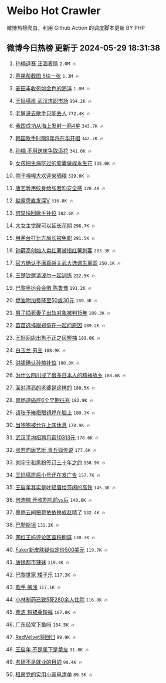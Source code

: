 # Weibo Hot Crawler 



微博热榜爬虫，利用 Github Action 的调度脚本更新 BY PHP 


## 微博今日热榜 更新于 2024-05-29 18:31:38 
1. [孙楠退赛 汪涵表情](https://s.weibo.com/weibo?q=%E5%AD%99%E6%A5%A0%E9%80%80%E8%B5%9B%20%E6%B1%AA%E6%B6%B5%E8%A1%A8%E6%83%85&t=31&band_rank=1&Refer=top) `2.0M 🔥` 

1. [苹果帮截图 5块一张](https://s.weibo.com/weibo?q=%E8%8B%B9%E6%9E%9C%E5%B8%AE%E6%88%AA%E5%9B%BE%205%E5%9D%97%E4%B8%80%E5%BC%A0&t=31&band_rank=2&Refer=top) `1.3M 🔥` 

1. [麦田丰收宛如金色的海洋](https://s.weibo.com/weibo?q=%23%E9%BA%A6%E7%94%B0%E4%B8%B0%E6%94%B6%E5%AE%9B%E5%A6%82%E9%87%91%E8%89%B2%E7%9A%84%E6%B5%B7%E6%B4%8B%23&t=31&band_rank=3&Refer=top) `1.0M 🔥` 

1. [王妈塌房 武汉求职市场](https://s.weibo.com/weibo?q=%E7%8E%8B%E5%A6%88%E5%A1%8C%E6%88%BF%20%E6%AD%A6%E6%B1%89%E6%B1%82%E8%81%8C%E5%B8%82%E5%9C%BA&t=31&band_rank=4&Refer=top) `994.2K 🔥` 

1. [老舅说去歌手只能丢人](https://s.weibo.com/weibo?q=%23%E8%80%81%E8%88%85%E8%AF%B4%E5%8E%BB%E6%AD%8C%E6%89%8B%E5%8F%AA%E8%83%BD%E4%B8%A2%E4%BA%BA%23&t=31&band_rank=5&Refer=top) `772.4K 🔥` 

1. [我国成功从海上发射一箭4星](https://s.weibo.com/weibo?q=%23%E6%88%91%E5%9B%BD%E6%88%90%E5%8A%9F%E4%BB%8E%E6%B5%B7%E4%B8%8A%E5%8F%91%E5%B0%84%E4%B8%80%E7%AE%AD4%E6%98%9F%23&t=31&band_rank=6&Refer=top) `343.7K 🔥` 

1. [韩国歌手时隔9年将在华开唱](https://s.weibo.com/weibo?q=%23%E9%9F%A9%E5%9B%BD%E6%AD%8C%E6%89%8B%E6%97%B6%E9%9A%949%E5%B9%B4%E5%B0%86%E5%9C%A8%E5%8D%8E%E5%BC%80%E5%94%B1%23&t=31&band_rank=7&Refer=top) `342.7K 🔥` 

1. [孙楠 不用送炭争取添花](https://s.weibo.com/weibo?q=%E5%AD%99%E6%A5%A0%20%E4%B8%8D%E7%94%A8%E9%80%81%E7%82%AD%E4%BA%89%E5%8F%96%E6%B7%BB%E8%8A%B1&t=31&band_rank=8&Refer=top) `341.0K 🔥` 

1. [女孩把生病吃过的胶囊做成永生花](https://s.weibo.com/weibo?q=%23%E5%A5%B3%E5%AD%A9%E6%8A%8A%E7%94%9F%E7%97%85%E5%90%83%E8%BF%87%E7%9A%84%E8%83%B6%E5%9B%8A%E5%81%9A%E6%88%90%E6%B0%B8%E7%94%9F%E8%8A%B1%23&t=31&band_rank=9&Refer=top) `335.0K 🔥` 

1. [院子嘎嘎大欢迎来晒粮](https://s.weibo.com/weibo?q=%23%E9%99%A2%E5%AD%90%E5%98%8E%E5%98%8E%E5%A4%A7%E6%AC%A2%E8%BF%8E%E6%9D%A5%E6%99%92%E7%B2%AE%23&t=31&band_rank=10&Refer=top) `329.0K 🔥` 

1. [唐艺昕用纹身给张若昀安全感](https://s.weibo.com/weibo?q=%23%E5%94%90%E8%89%BA%E6%98%95%E7%94%A8%E7%BA%B9%E8%BA%AB%E7%BB%99%E5%BC%A0%E8%8B%A5%E6%98%80%E5%AE%89%E5%85%A8%E6%84%9F%23&t=31&band_rank=11&Refer=top) `320.4K 🔥` 

1. [赵露思直发深V](https://s.weibo.com/weibo?q=%23%E8%B5%B5%E9%9C%B2%E6%80%9D%E7%9B%B4%E5%8F%91%E6%B7%B1V%23&t=31&band_rank=12&Refer=top) `316.0K 🔥` 

1. [何炅快回歌手补位](https://s.weibo.com/weibo?q=%23%E4%BD%95%E7%82%85%E5%BF%AB%E5%9B%9E%E6%AD%8C%E6%89%8B%E8%A1%A5%E4%BD%8D%23&t=31&band_rank=13&Refer=top) `302.6K 🔥` 

1. [大女主觉醒可以延长花期](https://s.weibo.com/weibo?q=%23%E5%A4%A7%E5%A5%B3%E4%B8%BB%E8%A7%89%E9%86%92%E5%8F%AF%E4%BB%A5%E5%BB%B6%E9%95%BF%E8%8A%B1%E6%9C%9F%23&t=31&band_rank=14&Refer=top) `296.7K 🔥` 

1. [用茅台打比方局长被免职](https://s.weibo.com/weibo?q=%23%E7%94%A8%E8%8C%85%E5%8F%B0%E6%89%93%E6%AF%94%E6%96%B9%E5%B1%80%E9%95%BF%E8%A2%AB%E5%85%8D%E8%81%8C%23&t=31&band_rank=15&Refer=top) `291.5K 🔥` 

1. [钟薛高创始人卖红薯被指红薯刺客](https://s.weibo.com/weibo?q=%23%E9%92%9F%E8%96%9B%E9%AB%98%E5%88%9B%E5%A7%8B%E4%BA%BA%E5%8D%96%E7%BA%A2%E8%96%AF%E8%A2%AB%E6%8C%87%E7%BA%A2%E8%96%AF%E5%88%BA%E5%AE%A2%23&t=31&band_rank=16&Refer=top) `283.3K 🔥` 

1. [官方确认不满嘉峪关武大选调生离职](https://s.weibo.com/weibo?q=%23%E5%AE%98%E6%96%B9%E7%A1%AE%E8%AE%A4%E4%B8%8D%E6%BB%A1%E5%98%89%E5%B3%AA%E5%85%B3%E6%AD%A6%E5%A4%A7%E9%80%89%E8%B0%83%E7%94%9F%E7%A6%BB%E8%81%8C%23&t=31&band_rank=17&Refer=top) `250.1K 🔥` 

1. [王楚钦邀请波尔一起训练](https://s.weibo.com/weibo?q=%23%E7%8E%8B%E6%A5%9A%E9%92%A6%E9%82%80%E8%AF%B7%E6%B3%A2%E5%B0%94%E4%B8%80%E8%B5%B7%E8%AE%AD%E7%BB%83%23&t=31&band_rank=18&Refer=top) `222.5K 🔥` 

1. [巴黎奥运会会徽 陈鲁豫](https://s.weibo.com/weibo?q=%E5%B7%B4%E9%BB%8E%E5%A5%A5%E8%BF%90%E4%BC%9A%E4%BC%9A%E5%BE%BD%20%E9%99%88%E9%B2%81%E8%B1%AB&t=31&band_rank=19&Refer=top) `191.2K 🔥` 

1. [燃油附加费降至50或30元](https://s.weibo.com/weibo?q=%23%E7%87%83%E6%B2%B9%E9%99%84%E5%8A%A0%E8%B4%B9%E9%99%8D%E8%87%B350%E6%88%9630%E5%85%83%23&t=31&band_rank=20&Refer=top) `189.3K 🔥` 

1. [男子捅死妻子出轨对象被判15年](https://s.weibo.com/weibo?q=%23%E7%94%B7%E5%AD%90%E6%8D%85%E6%AD%BB%E5%A6%BB%E5%AD%90%E5%87%BA%E8%BD%A8%E5%AF%B9%E8%B1%A1%E8%A2%AB%E5%88%A415%E5%B9%B4%23&t=31&band_rank=21&Refer=top) `189.3K 🔥` 

1. [苗苗选择跟郑恺在一起的原因](https://s.weibo.com/weibo?q=%23%E8%8B%97%E8%8B%97%E9%80%89%E6%8B%A9%E8%B7%9F%E9%83%91%E6%81%BA%E5%9C%A8%E4%B8%80%E8%B5%B7%E7%9A%84%E5%8E%9F%E5%9B%A0%23&t=31&band_rank=22&Refer=top) `189.2K 🔥` 

1. [王妈网店出售不正之风短袖](https://s.weibo.com/weibo?q=%23%E7%8E%8B%E5%A6%88%E7%BD%91%E5%BA%97%E5%87%BA%E5%94%AE%E4%B8%8D%E6%AD%A3%E4%B9%8B%E9%A3%8E%E7%9F%AD%E8%A2%96%23&t=31&band_rank=23&Refer=top) `189.0K 🔥` 

1. [白玉兰 男主](https://s.weibo.com/weibo?q=%E7%99%BD%E7%8E%89%E5%85%B0%20%E7%94%B7%E4%B8%BB&t=31&band_rank=24&Refer=top) `188.9K 🔥` 

1. [洪啸确认孙楠补位](https://s.weibo.com/weibo?q=%23%E6%B4%AA%E5%95%B8%E7%A1%AE%E8%AE%A4%E5%AD%99%E6%A5%A0%E8%A1%A5%E4%BD%8D%23&t=31&band_rank=25&Refer=top) `188.8K 🔥` 

1. [为什么四川成了很多日本人的精神故乡](https://s.weibo.com/weibo?q=%23%E4%B8%BA%E4%BB%80%E4%B9%88%E5%9B%9B%E5%B7%9D%E6%88%90%E4%BA%86%E5%BE%88%E5%A4%9A%E6%97%A5%E6%9C%AC%E4%BA%BA%E7%9A%84%E7%B2%BE%E7%A5%9E%E6%95%85%E4%B9%A1%23&t=31&band_rank=26&Refer=top) `188.6K 🔥` 

1. [面对漂亮的老婆是这样的](https://s.weibo.com/weibo?q=%E9%9D%A2%E5%AF%B9%E6%BC%82%E4%BA%AE%E7%9A%84%E8%80%81%E5%A9%86%E6%98%AF%E8%BF%99%E6%A0%B7%E7%9A%84&t=31&band_rank=27&Refer=top) `188.5K 🔥` 

1. [胃肠道癌症6个早期征兆](https://s.weibo.com/weibo?q=%23%E8%83%83%E8%82%A0%E9%81%93%E7%99%8C%E7%97%876%E4%B8%AA%E6%97%A9%E6%9C%9F%E5%BE%81%E5%85%86%23&t=31&band_rank=28&Refer=top) `182.9K 🔥` 

1. [请张予曦把眼镜焊在脸上](https://s.weibo.com/weibo?q=%23%E8%AF%B7%E5%BC%A0%E4%BA%88%E6%9B%A6%E6%8A%8A%E7%9C%BC%E9%95%9C%E7%84%8A%E5%9C%A8%E8%84%B8%E4%B8%8A%23&t=31&band_rank=29&Refer=top) `180.3K 🔥` 

1. [当狗狗被允许上床休息](https://s.weibo.com/weibo?q=%23%E5%BD%93%E7%8B%97%E7%8B%97%E8%A2%AB%E5%85%81%E8%AE%B8%E4%B8%8A%E5%BA%8A%E4%BC%91%E6%81%AF%23&t=31&band_rank=30&Refer=top) `178.9K 🔥` 

1. [武汉平均招聘月薪10313元](https://s.weibo.com/weibo?q=%23%E6%AD%A6%E6%B1%89%E5%B9%B3%E5%9D%87%E6%8B%9B%E8%81%98%E6%9C%88%E8%96%AA10313%E5%85%83%23&t=31&band_rank=31&Refer=top) `178.6K 🔥` 

1. [张若昀唐艺昕 青丘狐传说](https://s.weibo.com/weibo?q=%E5%BC%A0%E8%8B%A5%E6%98%80%E5%94%90%E8%89%BA%E6%98%95%20%E9%9D%92%E4%B8%98%E7%8B%90%E4%BC%A0%E8%AF%B4&t=31&band_rank=32&Refer=top) `177.6K 🔥` 

1. [刘宇宁和黑粉签订三十年之约](https://s.weibo.com/weibo?q=%23%E5%88%98%E5%AE%87%E5%AE%81%E5%92%8C%E9%BB%91%E7%B2%89%E7%AD%BE%E8%AE%A2%E4%B8%89%E5%8D%81%E5%B9%B4%E4%B9%8B%E7%BA%A6%23&t=31&band_rank=33&Refer=top) `158.9K 🔥` 

1. [王妈塌房后小号还在发广告](https://s.weibo.com/weibo?q=%23%E7%8E%8B%E5%A6%88%E5%A1%8C%E6%88%BF%E5%90%8E%E5%B0%8F%E5%8F%B7%E8%BF%98%E5%9C%A8%E5%8F%91%E5%B9%BF%E5%91%8A%23&t=31&band_rank=34&Refer=top) `157.7K 🔥` 

1. [王启年其实是叶轻眉给范闲的高铁](https://s.weibo.com/weibo?q=%23%E7%8E%8B%E5%90%AF%E5%B9%B4%E5%85%B6%E5%AE%9E%E6%98%AF%E5%8F%B6%E8%BD%BB%E7%9C%89%E7%BB%99%E8%8C%83%E9%97%B2%E7%9A%84%E9%AB%98%E9%93%81%23&t=31&band_rank=35&Refer=top) `145.3K 🔥` 

1. [何浩楠 开收割机前vs后](https://s.weibo.com/weibo?q=%E4%BD%95%E6%B5%A9%E6%A5%A0%20%E5%BC%80%E6%94%B6%E5%89%B2%E6%9C%BA%E5%89%8Dvs%E5%90%8E&t=31&band_rank=36&Refer=top) `140.6K 🔥` 

1. [墨雨云间把蒋依依换成赵晴了](https://s.weibo.com/weibo?q=%23%E5%A2%A8%E9%9B%A8%E4%BA%91%E9%97%B4%E6%8A%8A%E8%92%8B%E4%BE%9D%E4%BE%9D%E6%8D%A2%E6%88%90%E8%B5%B5%E6%99%B4%E4%BA%86%23&t=31&band_rank=37&Refer=top) `132.4K 🔥` 

1. [巴勒斯坦](https://s.weibo.com/weibo?q=%E5%B7%B4%E5%8B%92%E6%96%AF%E5%9D%A6&t=31&band_rank=38&Refer=top) `131.2K 🔥` 

1. [网红王妈评论区查税刷屏](https://s.weibo.com/weibo?q=%23%E7%BD%91%E7%BA%A2%E7%8E%8B%E5%A6%88%E8%AF%84%E8%AE%BA%E5%8C%BA%E6%9F%A5%E7%A8%8E%E5%88%B7%E5%B1%8F%23&t=31&band_rank=39&Refer=top) `130.3K 🔥` 

1. [Faker新皮肤疑似定价500美元](https://s.weibo.com/weibo?q=%23Faker%E6%96%B0%E7%9A%AE%E8%82%A4%E7%96%91%E4%BC%BC%E5%AE%9A%E4%BB%B7500%E7%BE%8E%E5%85%83%23&t=31&band_rank=40&Refer=top) `119.7K 🔥` 

1. [唐嫣都市辣妹](https://s.weibo.com/weibo?q=%23%E5%94%90%E5%AB%A3%E9%83%BD%E5%B8%82%E8%BE%A3%E5%A6%B9%23&t=31&band_rank=41&Refer=top) `119.4K 🔥` 

1. [巴黎世家 矮子乐](https://s.weibo.com/weibo?q=%E5%B7%B4%E9%BB%8E%E4%B8%96%E5%AE%B6%20%E7%9F%AE%E5%AD%90%E4%B9%90&t=31&band_rank=42&Refer=top) `117.3K 🔥` 

1. [歌手 搁浅](https://s.weibo.com/weibo?q=%E6%AD%8C%E6%89%8B%20%E6%90%81%E6%B5%85&t=31&band_rank=43&Refer=top) `117.1K 🔥` 

1. [小林制药已致5死280余人住院](https://s.weibo.com/weibo?q=%23%E5%B0%8F%E6%9E%97%E5%88%B6%E8%8D%AF%E5%B7%B2%E8%87%B45%E6%AD%BB280%E4%BD%99%E4%BA%BA%E4%BD%8F%E9%99%A2%23&t=31&band_rank=44&Refer=top) `116.8K 🔥` 

1. [董洁 短裙叠短裤](https://s.weibo.com/weibo?q=%E8%91%A3%E6%B4%81%20%E7%9F%AD%E8%A3%99%E5%8F%A0%E7%9F%AD%E8%A3%A4&t=31&band_rank=45&Refer=top) `107.0K 🔥` 

1. [广东经常下鱼吗](https://s.weibo.com/weibo?q=%E5%B9%BF%E4%B8%9C%E7%BB%8F%E5%B8%B8%E4%B8%8B%E9%B1%BC%E5%90%97&t=31&band_rank=46&Refer=top) `104.5K 🔥` 

1. [RedVelvet将回归](https://s.weibo.com/weibo?q=RedVelvet%E5%B0%86%E5%9B%9E%E5%BD%92&t=31&band_rank=47&Refer=top) `99.9K 🔥` 

1. [王启年 不是属下是挚友](https://s.weibo.com/weibo?q=%E7%8E%8B%E5%90%AF%E5%B9%B4%20%E4%B8%8D%E6%98%AF%E5%B1%9E%E4%B8%8B%E6%98%AF%E6%8C%9A%E5%8F%8B&t=31&band_rank=48&Refer=top) `91.0K 🔥` 

1. [考研不是就业的目的](https://s.weibo.com/weibo?q=%23%E8%80%83%E7%A0%94%E4%B8%8D%E6%98%AF%E5%B0%B1%E4%B8%9A%E7%9A%84%E7%9B%AE%E7%9A%84%23&t=31&band_rank=49&Refer=top) `90.4K 🔥` 

1. [租房党的实用小家电清单](https://s.weibo.com/weibo?q=%E7%A7%9F%E6%88%BF%E5%85%9A%E7%9A%84%E5%AE%9E%E7%94%A8%E5%B0%8F%E5%AE%B6%E7%94%B5%E6%B8%85%E5%8D%95&t=31&band_rank=50&Refer=top) `89.5K 🔥` 

